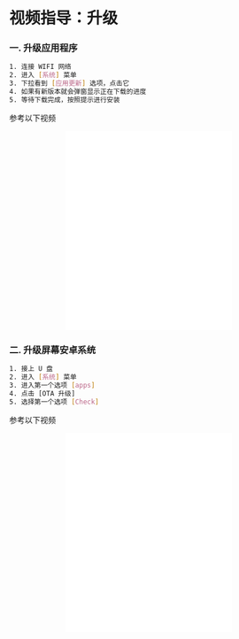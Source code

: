 # 视频指导：升级

### 一. 升级应用程序

```bash
1. 连接 WIFI 网络
2. 进入 [系统] 菜单
3. 下拉看到 [应用更新] 选项，点击它
4. 如果有新版本就会弹窗显示正在下载的进度
5. 等待下载完成，按照提示进行安装
```

参考以下视频
<div align="center">
<iframe src="//player.bilibili.com/player.html?isOutside=true&aid=112727540436988&bvid=BV1tJhpe7EvL&cid=500001604721643&p=1" 
    width="300"
    height="360"
    autoplay=0
    scrolling="no" border="0" frameborder="no" framespacing="0" allowfullscreen="true"></iframe>
</div>

### 二. 升级屏幕安卓系统

```bash
1. 接上 U 盘
2. 进入 [系统] 菜单
3. 进入第一个选项 [apps]
4. 点击 [OTA 升级]
5. 选择第一个选项 [Check]
```

参考以下视频

<div align="center">
<iframe src="//player.bilibili.com/player.html?isOutside=true&aid=112727540369087&bvid=BV1MJhpe7Ezj&cid=500001604720859&p=1" 
    width="300"
    height="360"
    autoplay=0
    scrolling="no" border="0" frameborder="no" framespacing="0" allowfullscreen="true"></iframe>
</div>